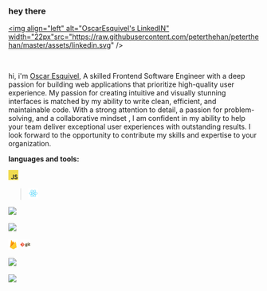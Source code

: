 ### hey there 
<a href="https://www.linkedin.com/in/oscar-esquivel-495bb5241/"><img align="left" alt="OscarEsquivel's LinkedIN" width="22px"src="https://raw.githubusercontent.com/peterthehan/peterthehan/master/assets/linkedin.svg" /></a>

<br />

hi, i'm [Oscar Esquivel](https://oscaresquivels.com/), A skilled Frontend Software Engineer with a deep passion for building web applications that prioritize high-quality user experience.
My passion for creating intuitive and visually stunning interfaces is matched by my ability to write clean, efficient, and maintainable code. With a strong attention to detail, a passion for problem-solving, and a collaborative mindset , I am confident in my ability to help your team deliver exceptional user experiences with outstanding results. I look forward to the opportunity to contribute my skills and expertise to your organization.

**languages and tools:**

<code><img height="20" src="https://raw.githubusercontent.com/github/explore/80688e429a7d4ef2fca1e82350fe8e3517d3494d/topics/javascript/javascript.png"></code>

> <code><img height="20" src="https://raw.githubusercontent.com/github/explore/80688e429a7d4ef2fca1e82350fe8e3517d3494d/topics/react/react.png"></code>


<code><img height="20" src="https://upload.wikimedia.org/wikipedia/commons/6/62/CSS3_logo.svg"></code>

<code><img height="20" src="https://upload.wikimedia.org/wikipedia/commons/thumb/3/38/HTML5_Badge.svg/240px-HTML5_Badge.svg.png"></code>


<code><img height="20" src="https://raw.githubusercontent.com/github/explore/80688e429a7d4ef2fca1e82350fe8e3517d3494d/topics/firebase/firebase.png"></code>
<code><img height="20" src="https://raw.githubusercontent.com/github/explore/80688e429a7d4ef2fca1e82350fe8e3517d3494d/topics/git/git.png"></code>

<code><img height="20" src="https://upload.wikimedia.org/wikipedia/commons/4/4c/Typescript_logo_2020.svg"></code>

<code><img height="20" src="https://upload.wikimedia.org/wikipedia/commons/9/95/Tailwind_CSS_logo.svg"></code>

